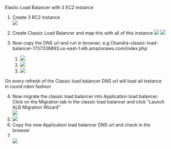 Elastic Load Balancer with 3 EC2 instance
 
1. Create 3 RC2 instance</br>
![](https://i.imgur.com/mZiOs7Q.png)

2. Create Classic Load Balancer and map this with all of this instance
![](https://i.imgur.com/5cT68bp.png)
![](https://i.imgur.com/MS0BAPM.png)

3. Now copy the DNS url and run in browser, e.g
   Chandra-classic-load-balancer-1737339893.us-east-1.elb.amazonaws.com/index.php
   1. ![](https://i.imgur.com/jERorm1.png)
   1. ![](https://i.imgur.com/5CPmyJ5.png)
   1. ![](https://i.imgur.com/oo5QMyl.png)

On every refresh of the Classic load balancer DNS url will load all instance in round robin fashion

4. Now migrate the classic load balancer into Application load balancer. Click on the Migration tab in the classic load balancer and click “Launch ALB Migration Wizard”</br>
   ![](https://i.imgur.com/TV8V1W8.png)
5. ![](https://i.imgur.com/YHF8Bkg.png)
6. Copy the new Application load balancer DNS url and check in the browser</br>
7. </br>![](https://i.imgur.com/x0JcwXG.png)


